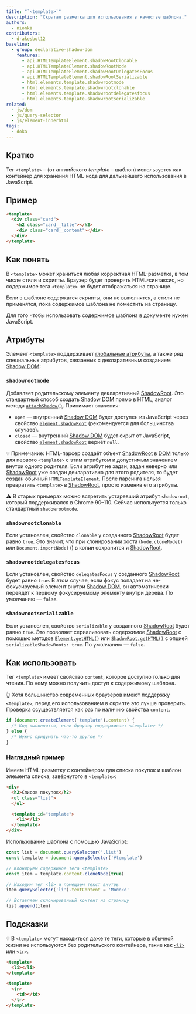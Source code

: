 ```yaml
---
title: "`<template>`"
description: "Скрытая разметка для использования в качестве шаблона."
authors:
  - nionka
contributors:
  - drakesbot12
baseline:
  - group: declarative-shadow-dom
    features:
      - api.HTMLTemplateElement.shadowRootClonable
      - api.HTMLTemplateElement.shadowRootMode
      - api.HTMLTemplateElement.shadowRootDelegatesFocus
      - api.HTMLTemplateElement.shadowRootSerializable
      - html.elements.template.shadowrootmode
      - html.elements.template.shadowrootclonable
      - html.elements.template.shadowrootdelegatesfocus
      - html.elements.template.shadowrootserializable
related:
  - js/dom
  - js/query-selector
  - js/element-innerhtml
tags:
  - doka
---
```


## Кратко

Тег `<template>` – (от английского _template_ – шаблон) используется как контейнер для хранения HTML-кода для дальнейшего использования в JavaScript.

## Пример

```html
<template>
  <div class="card">
    <h2 class="card__title"></h2>
    <div class="card__content"></div>
  </div>
</template>
```

## Как понять

В `<template>` может храниться любая корректная HTML-разметка, в том числе стили и скрипты. Браузер будет проверять HTML-синтаксис, но содержимое тега `<template>` не будет отображаться на странице.

Если в шаблоне содержатся скрипты, они не выполнятся, а стили не применятся, пока содержимое шаблона не поместить на страницу.

Для того чтобы использовать содержимое шаблона в документе нужен JavaScript.

## Атрибуты

Элемент `<template>` поддерживает [глобальные атрибуты](/html/global-attrs/), а также ряд специальных атрибутов, связанных с декларативным созданием [Shadow DOM](/js/shadowdom/):

### `shadowrootmode`

Добавляет родительскому элементу декларативный [ShadowRoot](/js/shadowroot/). Это стандартный способ создать [Shadow DOM](/js/shadowdom/) прямо в HTML, аналог метода [`attachShadow()`](/js/element-attachshadow/). Принимает значения:

- `open` — внутренний [Shadow DOM](/js/shadowdom/) будет доступен из JavaScript через свойство [`element.shadowRoot`](/js/element-shadowroot/) (рекомендуется для большинства случаев).
- `closed` — внутренний [Shadow DOM](/js/shadowdom/) будет скрыт от JavaScript, свойство [`element.shadowRoot`](/js/element-shadowroot/) вернёт `null`.

<aside>

💡 Примечание: HTML-парсер создаёт объект [ShadowRoot](/js/shadowroot/) в [DOM](/js/dom/) только для первого `<template>` с этим атрибутом и допустимым значением внутри одного родителя. Если атрибут не задан, задан неверно или [ShadowRoot](/js/shadowroot/) уже создан декларативно для этого родителя, то будет создан обычный `HTMLTemplateElement`. После парсинга нельзя превратить `<template>` в [ShadowRoot](/js/shadowroot/), просто изменив его атрибуты.

</aside>

<aside>

⚠️ В старых примерах можно встретить устаревший атрибут `shadowroot`, который поддерживался в Chrome 90–110. Сейчас используется только стандартный `shadowrootmode`.

</aside>

### `shadowrootclonable`

Если установлен, свойство `clonable` у созданного [ShadowRoot](/js/shadowroot/) будет равно `true`. Это значит, что при клонировании хоста (`Node.cloneNode()` или `Document.importNode()`) в копии сохранится и [ShadowRoot](/js/shadowroot/).

### `shadowrootdelegatesfocus`

Если установлен, свойство `delegatesFocus` у созданного [ShadowRoot](/js/shadowroot/) будет равно `true`. В этом случае, если фокус попадает на не-фокусируемый элемент внутри [Shadow DOM](/js/shadowdom/), он автоматически перейдёт к первому фокусируемому элементу внутри дерева. По умолчанию — `false`.

### `shadowrootserializable`

Если установлен, свойство `serializable` у созданного [ShadowRoot](/js/shadowroot/) будет равно `true`. Это позволяет сериализовать содержимое [ShadowRoot](/js/shadowroot/) с помощью методов [`Element.getHTML()`](/js/shadowroot/) или [`ShadowRoot.getHTML()`](/js/shadowroot/) с опцией `serializableShadowRoots: true`. По умолчанию — `false`.

## Как использовать

Тег `<template>` имеет свойство `content`, которое доступно только для чтения. По нему можно получить доступ к содержимому шаблона.

<aside>

👆 Хотя большинство современных браузеров имеют поддержку `<template>`, перед его использованием в скрипте это лучше проверить. Проверка осуществляется как раз по наличию свойства `content`.

</aside>

```js
if (document.createElement('template').content) {
  /* Код выполнится, если браузер поддерживает <template> */
} else {
  /* Нужно придумать что-то другое */
}
```

### Наглядный пример

Имеем HTML-разметку с контейнером для списка покупок и шаблон элемента списка, завёрнутого в `<template>`:

```html
<div>
  <h2>Список покупок</h2>
  <ul class="list">
  </ul>

  <template id="template">
    <li></li>
  </template>
</div>
```

Использование шаблона с помощью JavaScript:

```js
const list = document.querySelector('.list')
const template = document.querySelector('#template')

// Клонируем содержимое тега <template>
const item = template.content.cloneNode(true)

// Находим тег <li> и помещаем текст внутрь
item.querySelector('li').textContent = 'Молоко'

// Вставляем склонированный контент на страницу
list.append(item)
```

## Подсказки

💡 В `<template>` могут находиться даже те теги, которые в обычной жизни не используются без родительского контейнера, такие как [`<li>`](/html/li/) или [`<tr>`](/html/tables/).

```html
<template>
  <li></li>
</template>

<template>
  <tr>
    <td></td>
  </tr>
</template>
```
